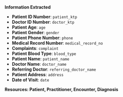 **Information Extracted**
- **Patient ID Number**: `patient_ktp`
- **Doctor ID Number**: `doctor_ktp`
- **Patient Age**: `age`
- **Patient Gender**: `gender`
- **Patient Phone Number**: `phone`
- **Medical Record Number**: `medical_record_no`
- **Complaints**: `complaint`
- **Patient Blood Type**: `blood_type`
- **Patient Name**: `patient_name`
- **Doctor Name**: `doctor_name`
- **Referring Doctor**: `referring_doctor_name`
- **Patient Address**: `address`
- **Date of Visit**: `date`

**Resources: Patient, Practitioner, Encounter, Diagnosis**
